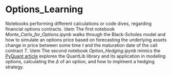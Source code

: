 # Options_Learning
Notebooks performing different calculations or code dives, regarding financial options contracts. 
\item The first notebook *Monte_Carlo_for_Options.ipynb* walks through the Black-Scholes model and how to simulate an options price based on forecasting the underlying assets change in price between some time *t* and the maturation date of the call contract *T*.
\item The second notebook *Option_Hedging.ipynb* mimics the [PyQuant article](https://www.pyquantnews.com/the-pyquant-newsletter/establish-simple-delta-hedge-actually-works-python) explores the QuantLib library and its application in modeling options, calculating the $\Delta$ of an option, and how to implment a hedging strategy.
